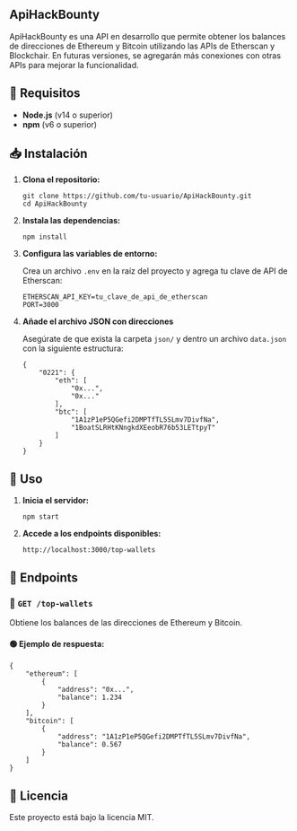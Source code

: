 ## ApiHackBounty

ApiHackBounty es una API en desarrollo que permite obtener los balances de direcciones de Ethereum y Bitcoin utilizando las APIs de Etherscan y Blockchair. En futuras versiones, se agregarán más conexiones con otras APIs para mejorar la funcionalidad.

## 🚀 Requisitos

- **Node.js** (v14 o superior)
- **npm** (v6 o superior)

## 📥 Instalación

1. **Clona el repositorio:**
    ```
    git clone https://github.com/tu-usuario/ApiHackBounty.git
    cd ApiHackBounty
    ```

2. **Instala las dependencias:**
    ```
    npm install
    ```

3. **Configura las variables de entorno:**
   
   Crea un archivo `.env` en la raíz del proyecto y agrega tu clave de API de Etherscan:
    ```env
    ETHERSCAN_API_KEY=tu_clave_de_api_de_etherscan
    PORT=3000
    ```

4. **Añade el archivo JSON con direcciones**
   
   Asegúrate de que exista la carpeta `json/` y dentro un archivo `data.json` con la siguiente estructura:
    ```
    {
        "0221": {
            "eth": [
                "0x...",
                "0x..."
            ],
            "btc": [
                "1A1zP1eP5QGefi2DMPTfTL5SLmv7DivfNa",
                "1BoatSLRHtKNngkdXEeobR76b53LETtpyT"
            ]
        }
    }
    ```

## 🚀 Uso

1. **Inicia el servidor:**
    ```
    npm start
    ```

2. **Accede a los endpoints disponibles:**
    ```
    http://localhost:3000/top-wallets
    ```

## 🔗 Endpoints

### 📌 `GET /top-wallets`
Obtiene los balances de las direcciones de Ethereum y Bitcoin.

#### 🟢 **Ejemplo de respuesta:**
```
{
    "ethereum": [
        {
            "address": "0x...",
            "balance": 1.234
        }
    ],
    "bitcoin": [
        {
            "address": "1A1zP1eP5QGefi2DMPTfTL5SLmv7DivfNa",
            "balance": 0.567
        }
    ]
}
```

## 📜 Licencia
Este proyecto está bajo la licencia MIT.

